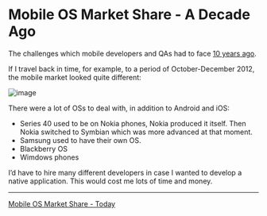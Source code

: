 # Mobile OS Market Share - A Decade Ago

The challenges which mobile developers and QAs had to face [10 years ago](https://lana-20.github.io/mobile-os-market-share-2012/).

If I travel back in time, for example, to a period of October-December 2012, the mobile market looked quite different:

![image](https://user-images.githubusercontent.com/70295997/211892222-3e2aa332-e5c1-4460-8543-232df650417a.png)

There were a lot of OSs to deal with, in addition to Android and iOS:
- Series 40 used to be on Nokia phones, Nokia produced it itself. Then Nokia switched to Symbian which was more advanced at that moment.
- Samsung used to have their own OS.
- Blackberry OS
- Wimdows phones

I’d have to hire many different developers in case I wanted to develop a native application. This would cost me lots of time and money.

____

[Mobile OS Market Share - Today](https://github.com/lana-20/mobile-os-market-share-2022/blob/main/README.md)
